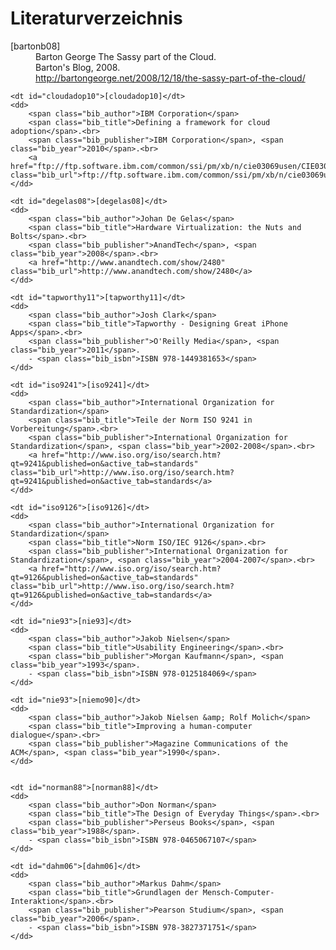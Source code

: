 # Literaturverzeichnis

<dl class="bib">
	<dt id="bartonb08">[bartonb08]</dt>
	<dd>
	    <span class="bib_author">Barton George</span>
	    <span class="bib_title">The Sassy part of the Cloud</span>.<br>
	    <span class="bib_publisher">Barton's Blog</span>, <span class="bib_year">2008</span>.<br>
	    <a href="http://bartongeorge.net/2008/12/18/the-sassy-part-of-the-cloud/" class="bib_url">http://bartongeorge.net/2008/12/18/the-sassy-part-of-the-cloud/</a>
	</dd>
	
	<dt id="cloudadop10">[cloudadop10]</dt>
	<dd>
	    <span class="bib_author">IBM Corporation</span>
	    <span class="bib_title">Defining a framework for cloud adoption</span>.<br>
	    <span class="bib_publisher">IBM Corporation</span>, <span class="bib_year">2010</span>.<br>
	    <a href="ftp://ftp.software.ibm.com/common/ssi/pm/xb/n/cie03069usen/CIE03069USEN.PDF" class="bib_url">ftp://ftp.software.ibm.com/common/ssi/pm/xb/n/cie03069usen/CIE03069USEN.PDF</a>
	</dd>
	
	<dt id="degelas08">[degelas08]</dt>
	<dd>
	    <span class="bib_author">Johan De Gelas</span>
	    <span class="bib_title">Hardware Virtualization: the Nuts and Bolts</span>.<br>
	    <span class="bib_publisher">AnandTech</span>, <span class="bib_year">2008</span>.<br>
	    <a href="http://www.anandtech.com/show/2480" class="bib_url">http://www.anandtech.com/show/2480</a>
	</dd>
	
	<dt id="tapworthy11">[tapworthy11]</dt>
	<dd>
		<span class="bib_author">Josh Clark</span>
		<span class="bib_title">Tapworthy - Designing Great iPhone Apps</span>.<br>
		<span class="bib_publisher">O'Reilly Media</span>, <span class="bib_year">2011</span>.
		- <span class="bib_isbn">ISBN 978-1449381653</span>
	</dd>

	<dt id="iso9241">[iso9241]</dt>
	<dd>
	    <span class="bib_author">International Organization for Standardization</span>
	    <span class="bib_title">Teile der Norm ISO 9241 in Vorbereitung</span>.<br>
	    <span class="bib_publisher">International Organization for Standardization</span>, <span class="bib_year">2002-2008</span>.<br>
	    <a href="http://www.iso.org/iso/search.htm?qt=9241&published=on&active_tab=standards" class="bib_url">http://www.iso.org/iso/search.htm?qt=9241&published=on&active_tab=standards</a>
	</dd>

	<dt id="iso9126">[iso9126]</dt>
	<dd>
	    <span class="bib_author">International Organization for Standardization</span>
	    <span class="bib_title">Norm ISO/IEC 9126</span>.<br>
	    <span class="bib_publisher">International Organization for Standardization</span>, <span class="bib_year">2004-2007</span>.<br>
	    <a href="http://www.iso.org/iso/search.htm?qt=9126&published=on&active_tab=standards" class="bib_url">http://www.iso.org/iso/search.htm?qt=9126&published=on&active_tab=standards</a>
	</dd>
	
	<dt id="nie93">[nie93]</dt>
	<dd>
		<span class="bib_author">Jakob Nielsen</span>
		<span class="bib_title">Usability Engineering</span>.<br>
		<span class="bib_publisher">Morgan Kaufmann</span>, <span class="bib_year">1993</span>.
		- <span class="bib_isbn">ISBN 978-0125184069</span>
	</dd>	

	<dt id="nie93">[niemo90]</dt>
	<dd>
		<span class="bib_author">Jakob Nielsen &amp; Rolf Molich</span>
		<span class="bib_title">Improving a human-computer dialogue</span>.<br>
		<span class="bib_publisher">Magazine Communications of the ACM</span>, <span class="bib_year">1990</span>.
	</dd>	


	<dt id="norman88">[norman88]</dt>
	<dd>
		<span class="bib_author">Don Norman</span>
		<span class="bib_title">The Design of Everyday Things</span>.<br>
		<span class="bib_publisher">Perseus Books</span>, <span class="bib_year">1988</span>.
		- <span class="bib_isbn">ISBN 978-0465067107</span>
	</dd>	

	<dt id="dahm06">[dahm06]</dt>
	<dd>
		<span class="bib_author">Markus Dahm</span>
		<span class="bib_title">Grundlagen der Mensch-Computer-Interaktion</span>.<br>
		<span class="bib_publisher">Pearson Studium</span>, <span class="bib_year">2006</span>.
		- <span class="bib_isbn">ISBN 978-3827371751</span>
	</dd>
	
</dl>

